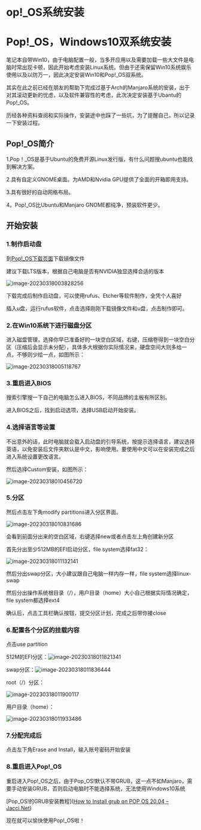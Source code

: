 # op!_OS系统安装


# Pop!_OS，Windows10双系统安装

笔记本自带Win10，由于电脑配置一般，当多开应用以及需要加载一些大文件是电脑时常出现卡顿，因此开始考虑安装Linux系统。但由于还需保留Win10系统娱乐使用以及以防万一，因此决定安装Win10和Pop!_OS双系统。

其实在此之前已经在朋友的帮助下完成过基于Arch的Manjaro系统的安装，出于对其滚动更新的忧虑，以及软件兼容性的考虑，此次决定安装基于Ubantu的Pop!_OS。

历经各种资料查阅和实际操作，安装途中也踩了一些坑，为了提醒自己，所以记录一下安装过程。

## Pop!_OS简介

1.Pop！_OS是基于Ubuntu的免费开源Linux发行版，有什么问题搜ubuntu也能找到解决方案。

2.具有自定义GNOME桌面。为AMD和Nvidia GPU提供了全面的开箱即用支持。

3.具有很好的自动网格布局。

4。Pop!_OS比Ubuntu和Manjaro GNOME都纯净，预装软件更少。

## 开始安装

### 1.制作启动盘

到[Pop!_OS下载页面](https://pop.system76.com/)下载镜像文件

建议下载LTS版本，根据自己电脑是否有NVIDIA独显选择合适的版本

![image-20230318003828256](images/image-20230318003828256.png)

下载完成后制作启动盘，可以使用rufus、Etcher等软件制作，全凭个人喜好

插入u盘，运行rufus软件，点击选择刚刚下载镜像文件和u盘，点击制作即可。

### 2.在Win10系统下进行磁盘分区

进入磁盘管理，选择你早已准备好的一块空白区域，右键，压缩卷得到一块空白分区（压缩后会显示未分配），具体多大根据你实际情况来，硬盘空间大则多给一点，不够则少给一点，如图所示：

![image-20230318005118767](images/image-20230318005118767.png)

### 3.重启进入BIOS

搜索引擎搜一下自己的电脑怎么进入BIOS，不同品牌的主板有所区别。

进入BIOS之后，找到启动选项，选择USB启动开始安装。

### 4.选择语言等设置

不出意外的话，此时电脑就会载入启动盘的引导系统，按提示选择语言，建议选择英语，以免安装后文件夹默认是中文，影响使用。要使用中文可以在安装完成之后进入系统设置更改语言。

然后选择Custom安装，如图所示：

![image-20230318010456720](images/image-20230318010456720.png)

### 5.分区

然后点击左下角modify partitions进入分区界面。

![image-20230318010831686](images/image-20230318010831686.png)

会看到前面分出来的空白区域，右键选择new或者点击左上角创建新分区

首先分出至少512MB的EFI启动分区，file system选择fat32：

![image-20230318011132141](images/image-20230318011132141.png)

然后分出swap分区，大小建议跟自己电脑一样内存一样，file system选择linux-swap

然后分出操作系统根目录（/），用户目录（home）大小自己根据实际情况确定，file system都选择ext4

确认后，点击工具栏确认按钮，提交分区计划，完成之后带你接close

### 6.配置各个分区的挂载内容

点击use partition

512M的EFI分区：![image-20230318011821341](images/image-20230318011821341.png)

swap分区：![image-20230318011836444](images/image-20230318011836444.png)

root（/）分区：

![image-20230318011900117](images/image-20230318011900117.png)

用户目录（home）：

![image-20230318011933486](images/image-20230318011933486.png)

### 7.分配完成后

点击左下角Erase and Install，输入账号密码开始安装

### 8.重启进入Pop!_OS

重启进入Pop!_OS之后，由于Pop_OS!默认不带GRUB，这一点不如Manjaro，需要手动安装GRUB，否则启动电脑时不能选择系统，无法使用Windows10系统

[Pop_OS!的GRUB安装教程]([How to Install grub on POP OS 20.04 – Jacci.Net](https://jacci.net/linux/pop-os/how-to-install-grub-on-pop-os-20-04/))

现在就可以愉快使用Pop!_OS啦！


